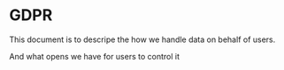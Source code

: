 # GDPR

This document is to descripe the how we handle data on behalf of users.

And what opens we have for users to control it
